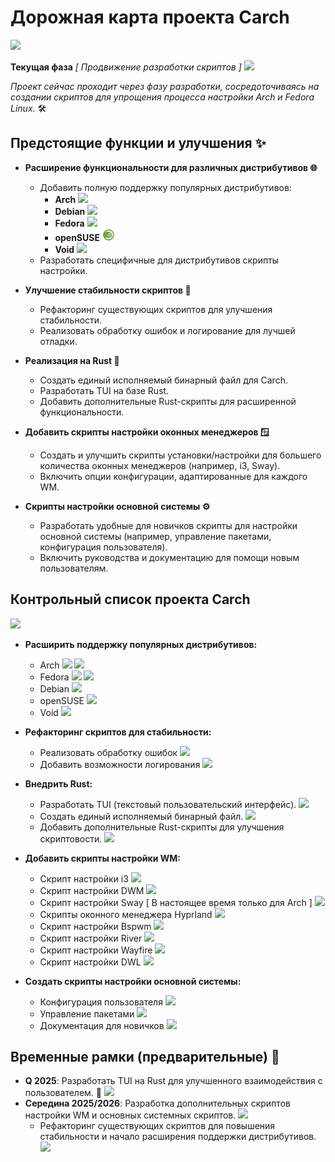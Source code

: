 # Дорожная карта проекта Carch 
<img src="https://img.icons8.com/?size=80&id=CBfO8TrnezXC&format=png" width="50" />

**Текущая фаза** *[ Продвижение разработки скриптов ]* <img src="https://cdn-icons-png.flaticon.com/128/4315/4315445.png" width="20" /> 

*Проект сейчас проходит через фазу разработки, сосредоточиваясь на создании скриптов для упрощения процесса настройки Arch и Fedora Linux.* 🛠️

## Предстоящие функции и улучшения ✨

- **Расширение функциональности для различных дистрибутивов 🌐**
   - Добавить полную поддержку популярных дистрибутивов:
     - **Arch** <img src="https://img.icons8.com/?size=48&id=uIXgLv5iSlLJ&format=png" width="20" />
     - **Debian** <img src="https://img.icons8.com/?size=48&id=17838&format=png" width="20" /> 
     - **Fedora** <img src="https://img.icons8.com/?size=48&id=ZbBhBW0N2q3D&format=png" width="20" />
     - **openSUSE** <img src="https://raw.githubusercontent.com/harilvfs/assets/refs/heads/main/suse/opensuse.png" width="20" /> 
     - **Void** <img src="https://upload.wikimedia.org/wikipedia/commons/thumb/0/02/Void_Linux_logo.svg/256px-Void_Linux_logo.svg.png" width="20" /> 
   - Разработать специфичные для дистрибутивов скрипты настройки.

- **Улучшение стабильности скриптов 🔧**
   - Рефакторинг существующих скриптов для улучшения стабильности.
   - Реализовать обработку ошибок и логирование для лучшей отладки.

- **Реализация на Rust 🦀**
  - Создать единый исполняемый бинарный файл для Carch. 
  - Разработать TUI на базе Rust. 
  - Добавить дополнительные Rust-скрипты для расширенной функциональности. 

- **Добавить скрипты настройки оконных менеджеров 🪟**
   - Создать и улучшить скрипты установки/настройки для большего количества оконных менеджеров (например, i3, Sway).
   - Включить опции конфигурации, адаптированные для каждого WM.

- **Скрипты настройки основной системы ⚙️**
   - Разработать удобные для новичков скрипты для настройки основной системы (например, управление пакетами, конфигурация пользователя).
   - Включить руководства и документацию для помощи новым пользователям.

## Контрольный список проекта Carch 
<img src="https://cdn-icons-png.flaticon.com/128/8090/8090840.png" width="30" />

- **Расширить поддержку популярных дистрибутивов:**

  - Arch <img src="https://img.icons8.com/?size=48&id=uIXgLv5iSlLJ&format=png" width="20" /> <img src="https://cdn-icons-png.flaticon.com/128/190/190411.png" width="20" /> 
  - Fedora <img src="https://img.icons8.com/?size=48&id=ZbBhBW0N2q3D&format=png" width="20" /> <img src="https://cdn-icons-png.flaticon.com/128/190/190411.png" width="20" />
  - Debian <img src="https://cdn-icons-png.flaticon.com/128/190/190406.png" width="20" /> 
  - openSUSE <img src="https://cdn-icons-png.flaticon.com/128/190/190406.png" width="20" />
  - Void <img src="https://cdn-icons-png.flaticon.com/128/190/190406.png" width="20" />

- **Рефакторинг скриптов для стабильности:**

  - Реализовать обработку ошибок <img src="https://cdn-icons-png.flaticon.com/128/190/190411.png" width="20" /> 
  - Добавить возможности логирования <img src="https://cdn-icons-png.flaticon.com/128/190/190411.png" width="20" />

- **Внедрить Rust:**

  - Разработать TUI (текстовый пользовательский интерфейс). <img src="https://cdn-icons-png.flaticon.com/128/190/190411.png" width="20" /> 
  - Создать единый исполняемый бинарный файл. <img src="https://cdn-icons-png.flaticon.com/128/190/190411.png" width="20" /> 
  - Добавить дополнительные Rust-скрипты для улучшения скриптовости. <img src="https://cdn-icons-png.flaticon.com/128/190/190406.png" width="20" />

- **Добавить скрипты настройки WM:**

  - Скрипт настройки i3 <img src="https://cdn-icons-png.flaticon.com/128/190/190411.png" width="20" />
  - Скрипт настройки DWM <img src="https://cdn-icons-png.flaticon.com/128/190/190411.png" width="20" />
  - Скрипт настройки Sway [ В настоящее время только для Arch ] <img src="https://cdn-icons-png.flaticon.com/128/190/190411.png" width="20" />
  - Скрипты оконного менеджера Hyprland <img src="https://cdn-icons-png.flaticon.com/128/190/190411.png" width="20" /> 
  - Скрипт настройки Bspwm <img src="https://cdn-icons-png.flaticon.com/128/190/190406.png" width="20" />
  - Скрипт настройки River <img src="https://cdn-icons-png.flaticon.com/128/190/190406.png" width="20" />
  - Скрипт настройки Wayfire <img src="https://cdn-icons-png.flaticon.com/128/190/190406.png" width="20" />
  - Скрипт настройки DWL <img src="https://cdn-icons-png.flaticon.com/128/190/190406.png" width="20" />

- **Создать скрипты настройки основной системы:**
  
  - Конфигурация пользователя <img src="https://cdn-icons-png.flaticon.com/128/190/190411.png" width="20" />
  - Управление пакетами <img src="https://cdn-icons-png.flaticon.com/128/190/190411.png" width="20" />
  - Документация для новичков <img src="https://cdn-icons-png.flaticon.com/128/190/190411.png" width="20" />

## Временные рамки (предварительные) 📅

- **Q 2025**: Разработать TUI на Rust для улучшенного взаимодействия с пользователем. 🦀 <img src="https://cdn-icons-png.flaticon.com/128/190/190411.png" width="20" />
- **Середина 2025/2026**: Разработка дополнительных скриптов настройки WM и основных системных скриптов. <img src="https://cdn-icons-png.flaticon.com/128/190/190406.png" width="20" />
  - Рефакторинг существующих скриптов для повышения стабильности и начало расширения поддержки дистрибутивов. <img src="https://cdn-icons-png.flaticon.com/128/190/190406.png" width="20" />
